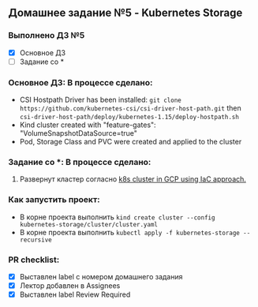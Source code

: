
## Домашнее задание №5 - Kubernetes Storage

### Выполнено ДЗ №5

 - [X] Основное ДЗ
 - [ ] Задание со *

### Основное ДЗ: В процессе сделано:

 - CSI Hostpath Driver has been installed: `git clone https://github.com/kubernetes-csi/csi-driver-host-path.git` then `csi-driver-host-path/deploy/kubernetes-1.15/deploy-hostpath.sh`
 - Kind cluster created with "feature-gates": "VolumeSnapshotDataSource=true"
 - Pod, Storage Class and PVC were created and applied to the cluster

### Задание со *: В процессе сделано:

 1. Развернут кластер согласно [k8s cluster in GCP using IaC approach.](../infra/readme.md)

### Как запустить проект:

 - В корне проекта выполнить `kind create cluster --config kubernetes-storage/cluster/cluster.yaml `
 - В корне проекта выполнить `kubectl apply -f kubernetes-storage --recursive  `

### PR checklist:

 - [X] Выставлен label с номером домашнего задания
 - [X] Лектор добавлен в Assignees
 - [X] Выставлен label Review Required